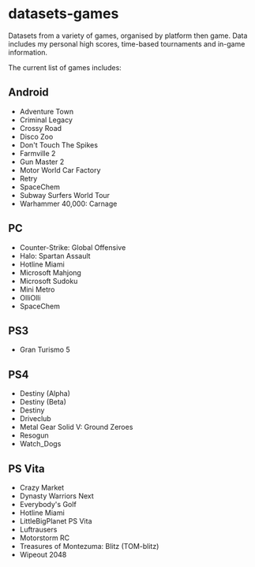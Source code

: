 datasets-games
====================
Datasets from a variety of games, organised by platform then game. Data includes my personal high scores, time-based tournaments and in-game information.

The current list of games includes:

## Android
* Adventure Town
* Criminal Legacy
* Crossy Road
* Disco Zoo
* Don't Touch The Spikes
* Farmville 2
* Gun Master 2
* Motor World Car Factory
* Retry
* SpaceChem
* Subway Surfers World Tour
* Warhammer 40,000: Carnage

## PC
* Counter-Strike: Global Offensive
* Halo: Spartan Assault
* Hotline Miami
* Microsoft Mahjong
* Microsoft Sudoku
* Mini Metro
* OlliOlli
* SpaceChem

## PS3
* Gran Turismo 5

## PS4
* Destiny (Alpha)
* Destiny (Beta)
* Destiny
* Driveclub
* Metal Gear Solid V: Ground Zeroes
* Resogun
* Watch_Dogs

## PS Vita
* Crazy Market
* Dynasty Warriors Next
* Everybody's Golf
* Hotline Miami
* LittleBigPlanet PS Vita
* Luftrausers
* Motorstorm RC
* Treasures of Montezuma: Blitz (TOM-blitz)
* Wipeout 2048
